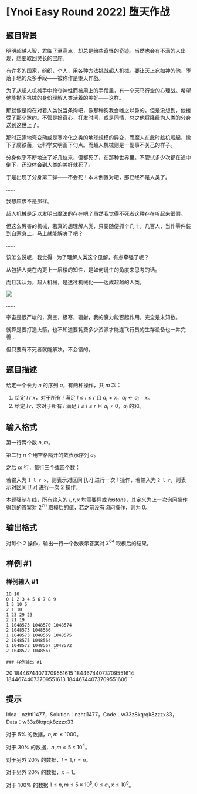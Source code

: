 # [Ynoi Easy Round 2022] 堕天作战

## 题目背景

明明超越人智，君临了至高点，却总是给些奇怪的奇迹。当然也会有不满的人出现，想要取回灵长的宝座。

有许多的国家，组织，个人，用各种方法挑战超人机械。要让天上宛如神的他，堕落于地的众多手段——被称作是堕天作战。

为了从超人机械手中抢夺神性而被用上的手段里，有一个天马行空的心理战。希望他能抛下机械的身份理解人类活着的美好——这样。

那就像是狗在对着人类说当条狗吧，像那种狗我会嗤之以鼻的。但是没想到，他接受了那个邀约。不管是好奇心，打发时间，或是同情，总之他将降级为人类的分身送到这世上了。

那时正逢地壳变动或是寒冷化之类的地球规模的异变，而魔人在此时趁机崛起，撒下了腐铁菌，让科学文明画下句点。而超人机械则是一副事不关己的样子。

分身似乎不断地送了好几位来，但都死了，在那种世界里。不管试多少次都在途中倒下，还没体会到人类的美好就死了。

于是出现了分身第二弹——不会死！本末倒置对吧，那已经不是人类了。

......

我想应该不是那样。

超人机械是足以发明出魔法的存在吧？虽然我觉得不死者这种存在听起来很假。

但这么厉害的机械，若真的想理解人类，只要随便抓个几十，几百人，当作零件装到自家身上，马上就能解决了吧？

......

该怎么说呢，我觉得...为了理解人类这个见解，有点牵强了呢？

从包括人类在内更上一层楼的知性，是如何诞生的角度来思考的话。

而且我认为，超人机械，是透过机械化——达成超越的人类。

![](https://cdn.luogu.com.cn/upload/image_hosting/t2yh2k2u.png)

......

宇宙是很严峻的，真空，极寒，辐射，我的魔力能否起作用，完全是未知数。

就算是要打造火箭，也不知道要耗费多少资源才能连飞行员的生存设备也一并完善...

但只要有不死者就能解决，不会错的。

## 题目描述

给定一个长为 $n$ 的序列 $a$，有两种操作，共 $m$ 次：

1. 给定 $l$ $r$ $x$，对于所有 $i$ 满足 $l\le i\le r$ 且 $a_i \neq x$，$a_i\leftarrow a_i-x$。
2. 给定 $l$ $r$，求对于所有 $i$ 满足 $l\le i\le r$ 且 $a_i\neq 0$，$a_i$ 的和。

## 输入格式

第一行两个数 $n,m$。

第二行 $n$ 个用空格隔开的数表示序列 $a$。

之后 $m$ 行，每行三个或四个数：

若输入为 `1 l r x`，则表示对区间 $[l,r]$ 进行一次 $1$ 操作，若输入为 `2 l r`，则表示对区间 $[l,r]$ 进行一次 $2$ 操作。

本题强制在线，所有输入的 $l,r,x$ 均需要异或 $lastans$，其定义为上一次询问操作得到的答案对 $2^{20}$ 取模后的值，若之前没有询问操作，则为 $0$。

## 输出格式

对每个 $2$ 操作，输出一行一个数表示答案对 $2^{64}$ 取模后的结果。

## 样例 #1

### 样例输入 #1
```
10 10
0 1 2 3 4 5 6 7 8 9
1 5 10 5
2 1 10
1 23 29 23
2 21 19
1 1048573 1048570 1048574
2 1048573 1048566
1 1048573 1048569 1048575
2 1048575 1048564
1 1048572 1048567 1048572
2 1048572 1048567```

### 样例输出 #1

```
20
18446744073709551615
18446744073709551614
18446744073709551613
18446744073709551606```

## 提示

Idea：nzhtl1477，Solution：nzhtl1477，Code：w33z8kqrqk8zzzx33，Data：w33z8kqrqk8zzzx33

对于 $5\%$ 的数据，$n,m\le 1000$。

对于 $30\%$ 的数据，$n,m\le 5\times10^4$。

对于另外 $20\%$ 的数据，$l=1,r=n$。

对于另外 $20\%$ 的数据，$x=1$。

对于 $100\%$ 的数据 $1\le n,m \le 5\times10^5, 0\le a_i, x \le10^9$。
